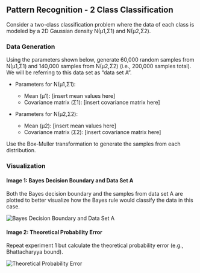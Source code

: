 ## Pattern Recognition - 2 Class Classification

Consider a two-class classification problem where the data of each class is modeled by a
2D Gaussian density N(μ1,Σ1) and N(μ2,Σ2).

### Data Generation

Using the parameters shown below, generate 60,000 random samples from N(μ1,Σ1) and 140,000 samples from N(μ2,Σ2) (i.e., 200,000 samples total). We will be referring to this data set as “data set A”.

- Parameters for N(μ1,Σ1):
  - Mean (μ1): [insert mean values here]
  - Covariance matrix (Σ1): [insert covariance matrix here]

- Parameters for N(μ2,Σ2):
  - Mean (μ2): [insert mean values here]
  - Covariance matrix (Σ2): [insert covariance matrix here]

Use the Box-Muller transformation to generate the samples from each distribution.

### Visualization

#### Image 1: Bayes Decision Boundary and Data Set A

Both the Bayes decision boundary and the samples from data set A are plotted to better visualize how the Bayes rule would classify the data in this case.

![Bayes Decision Boundary and Data Set A](path_to_image_1.png)

#### Image 2: Theoretical Probability Error

Repeat experiment 1 but calculate the theoretical probability error (e.g., Bhattacharyya bound).

![Theoretical Probability Error](path_to_image_2.png)